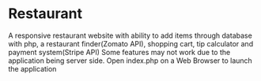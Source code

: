 # Restaurant
A responsive restaurant website with ability to add items through database with php, a restaurant finder(Zomato API), shopping cart, tip calculator and payment system(Stripe API)
Some features may not work due to the application being server side.
Open index.php on a Web Browser to launch the application
